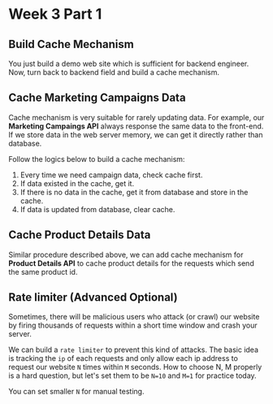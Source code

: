 # Week 3 Part 1

## Build Cache Mechanism

You just build a demo web site which is sufficient for backend engineer. Now, turn back to backend field and build a cache mechanism.

## Cache Marketing Campaigns Data

Cache mechanism is very suitable for rarely updating data. For example, our **Marketing Campaings API** always response the same data to the front-end. If we store data in the web server memory, we can get it directly rather than database.

Follow the logics below to build a cache mechanism:
1. Every time we need campaign data, check cache first.
2. If data existed in the cache, get it.
3. If there is no data in the cache, get it from database and store in the cache.
4. If data is updated from database, clear cache.

## Cache Product Details Data

Similar procedure described above, we can add cache mechanism for **Product Details API** to cache product details for the requests which send the same product id.

## Rate limiter (Advanced Optional)

Sometimes, there will be malicious users who attack (or crawl) our website by firing thousands of requests within a short time window and crash your server. 

We can build a `rate limiter` to prevent this kind of attacks. The basic idea is tracking the `ip` of each requests and only allow each ip address to request our website `N` times within `M` seconds. How to choose N, M properly is a hard question, but let's set them to be `N=10` and `M=1` for practice today.

You can set smaller `N` for manual testing.
